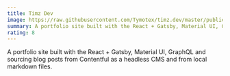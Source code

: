 ```yaml
---
title: Timz Dev
image: https://raw.githubusercontent.com/Tymotex/timz.dev/master/public/project-images/timz.dev.png
summary: A portfolio site built with the React + Gatsby, Material UI, GraphQL.
rating: 8
---
```


A portfolio site built with the React + Gatsby, Material UI, GraphQL and sourcing blog posts from Contentful as a headless CMS and from local markdown files.
